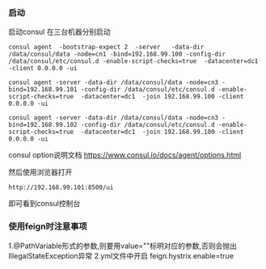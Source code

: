### 启动
启动consul
在三台机器分别启动
```
consul agent  -bootstrap-expect 2  -server   -data-dir /data/consul/data -node=cn1 -bind=192.168.99.100 -config-dir /data/consul/etc/consul.d -enable-script-checks=true  -datacenter=dc1 -client 0.0.0.0 -ui

consul agent -server -data-dir /data/consul/data -node=cn3 -bind=192.168.99.101 -config-dir /data/consul/etc/consul.d -enable-script-checks=true  -datacenter=dc1  -join 192.168.99.100 -client 0.0.0.0 -ui

consul agent -server -data-dir /data/consul/data -node=cn3 -bind=192.168.99.102 -config-dir /data/consul/etc/consul.d -enable-script-checks=true  -datacenter=dc1  -join 192.168.99.100 -client 0.0.0.0 -ui

```
consul option说明文档
https://www.consul.io/docs/agent/options.html

然后使用浏览器打开

```http://192.168.99.101:8500/ui```

即可看到consul控制台


### 使用feign时注意事项
1.@PathVariable形式的参数,则要用value=""标明对应的参数,否则会抛出IllegalStateException异常
2.yml文件中开启 feign.hystrix.enable=true
